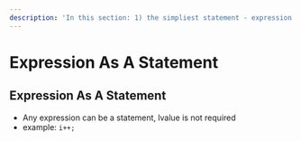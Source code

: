 ```yaml
---
description: 'In this section: 1) the simpliest statement - expression'
---
```


# Expression As A Statement

## Expression As A Statement

* Any expression can be a statement, lvalue is not required 
* example: `i++;`



